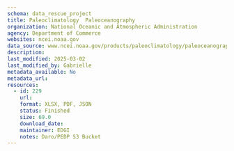 ```yaml
---
schema: data_rescue_project 
title: Paleoclimatology  Paleoceanography
organization: National Oceanic and Atmospheric Administration
agency: Department of Commerce
websites: ncei.noaa.gov
data_source: www.ncei.noaa.gov/products/paleoclimatology/paleoceanography
description: 
last_modified: 2025-03-02
last_modified_by: Gabrielle
metadata_available: No
metadata_url: 
resources:
  - id: 229
    url: 
    format: XLSX, PDF, JSON
    status: Finished
    size: 69.0
    download_date: 
    maintainer: EDGI
    notes: Daro/PEDP S3 Bucket
---
```

